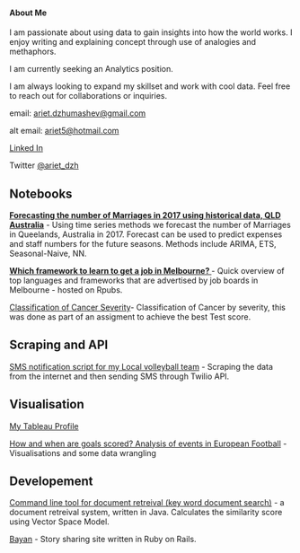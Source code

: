 
#### About Me

I am passionate about using data to gain insights into how the world works. I enjoy writing and explaining concept through use of analogies and methaphors.

I am currently seeking an Analytics position. 

I am always looking to expand my skillset and work with cool data. Feel free to reach out for collaborations or inquiries. 

email: ariet.dzhumashev@gmail.com 

alt email: ariet5@hotmail.com

[Linked In](https://www.linkedin.com/in/arietd/)

Twitter [@ariet_dzh](https://twitter.com/ariet_dzh)

## Notebooks

**[Forecasting the number of Marriages in 2017 using historical data, QLD Australia](https://github.com/arietd/dataAnalysis/blob/master/Queensland_marriages_timeseries.ipynb)** - Using time series methods we forecast the number of Marriages in Queelands, Australia in 2017. Forecast can be used to predict expenses and staff numbers for the future seasons. Methods include ARIMA, ETS, Seasonal-Naive, NN. 

**[Which framework to learn to get a job in Melbourne? ](http://rpubs.com/arietd/melbWeb)** - Quick overview of top languages and frameworks that are advertised by job boards in Melbourne - hosted on Rpubs.

[Classification of Cancer Severity](https://github.com/arietd/dataAnalysis/blob/master/cancer_Stage_Classification.ipynb)- Classification of Cancer by severity, this was done as part of an assigment to achieve the best Test score.

## Scraping and API

[SMS notification script for my Local volleyball team](https://github.com/arietd/dataAnalysis/blob/master/Vball_sms_msg_scraper.ipynb) - Scraping the data from the internet and then sending SMS through Twilio API.


## Visualisation
[My Tableau Profile](https://public.tableau.com/profile/ariet.dzhumashev1262#!/)

[How and when are goals scored? Analysis of events in European Football](https://github.com/arietd/dataAnalysis/blob/master/footballing_events.ipynb) - Visualisations and some data wrangling 

## Developement

[Command line tool for document retreival (key word document search)](https://github.com/arietd/VectorSpaceIR) - a document retreival system, written in Java. Calculates the similarity score using Vector Space Model. 

[Bayan](https://github.com/arietd/Bayan) - Story sharing site written in Ruby on Rails.

